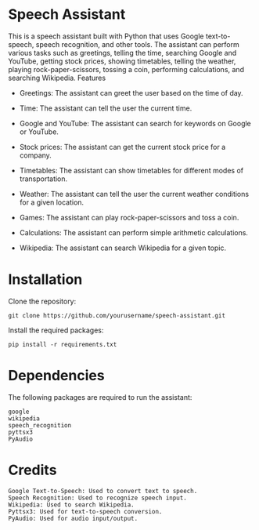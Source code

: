 # Speech Assistant

This is a speech assistant built with Python that uses Google text-to-speech, speech recognition, and other tools. The assistant can perform various tasks such as greetings, telling the time, searching Google and YouTube, getting stock prices, showing timetables, telling the weather, playing rock-paper-scissors, tossing a coin, performing calculations, and searching Wikipedia.
Features

- Greetings: The assistant can greet the user based on the time of day.

- Time: The assistant can tell the user the current time.

- Google and YouTube: The assistant can search for keywords on Google or YouTube.

- Stock prices: The assistant can get the current stock price for a company.

- Timetables: The assistant can show timetables for different modes of transportation.

- Weather: The assistant can tell the user the current weather conditions for a given location.

- Games: The assistant can play rock-paper-scissors and toss a coin.

- Calculations: The assistant can perform simple arithmetic calculations.

- Wikipedia: The assistant can search Wikipedia for a given topic.


# Installation

Clone the repository:

```
git clone https://github.com/yourusername/speech-assistant.git
```
Install the required packages:
```
pip install -r requirements.txt
```
# Dependencies

The following packages are required to run the assistant:

    google
    wikipedia
    speech_recognition
    pyttsx3
    PyAudio

# Credits

    Google Text-to-Speech: Used to convert text to speech.
    Speech Recognition: Used to recognize speech input.
    Wikipedia: Used to search Wikipedia.
    Pyttsx3: Used for text-to-speech conversion.
    PyAudio: Used for audio input/output.
